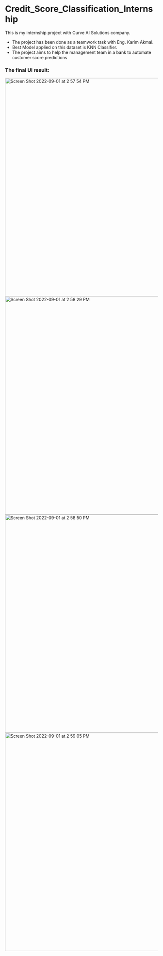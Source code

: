 # Credit_Score_Classification_Internship
This is my internship project with Curve AI Solutions company.
- The project has been done as a teamwork task with Eng. Karim Akmal.
- Best Model applied on this dataset is KNN Classifier.
- The project aims to help the management team in a bank to automate customer score predictions
### The final UI result:
<img width="720" alt="Screen Shot 2022-09-01 at 2 57 54 PM" src="https://user-images.githubusercontent.com/77496383/187908652-39b272ad-068f-47c6-9594-e3f6d8912f85.png">
<img width="720" alt="Screen Shot 2022-09-01 at 2 58 29 PM" src="https://user-images.githubusercontent.com/77496383/187908661-0b03f787-2cfa-41ca-923d-f9a9e62f0db1.png">
<img width="720" alt="Screen Shot 2022-09-01 at 2 58 50 PM" src="https://user-images.githubusercontent.com/77496383/187908667-cd6702c2-a8bb-450f-ab10-22cfeb80924b.png">
<img width="720" alt="Screen Shot 2022-09-01 at 2 59 05 PM" src="https://user-images.githubusercontent.com/77496383/187908683-dd6cc04d-d8c6-4539-aa81-a5a08140884d.png">
